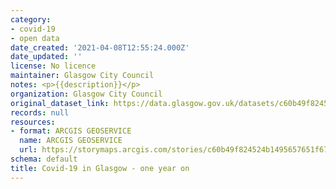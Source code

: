 ```yaml
---
category:
- covid-19
- open data
date_created: '2021-04-08T12:55:24.000Z'
date_updated: ''
license: No licence
maintainer: Glasgow City Council
notes: <p>{{description}}</p>
organization: Glasgow City Council
original_dataset_link: https://data.glasgow.gov.uk/datasets/c60b49f824524b1495657651f67eb14b
records: null
resources:
- format: ARCGIS GEOSERVICE
  name: ARCGIS GEOSERVICE
  url: https://storymaps.arcgis.com/stories/c60b49f824524b1495657651f67eb14b
schema: default
title: Covid-19 in Glasgow - one year on
---
```

